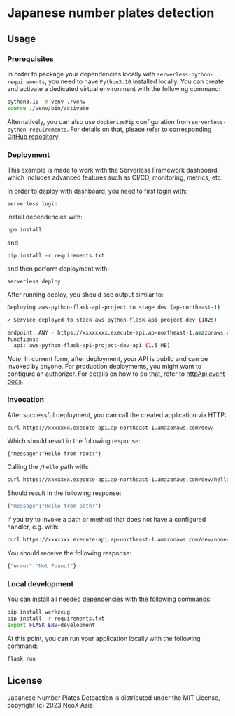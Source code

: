 # Japanese number plates detection

## Usage

### Prerequisites

In order to package your dependencies locally with `serverless-python-requirements`, you need to have `Python3.10` installed locally. You can create and activate a dedicated virtual environment with the following command:

```bash
python3.10 -m venv ./venv
source ./venv/bin/activate
```

Alternatively, you can also use `dockerizePip` configuration from `serverless-python-requirements`. For details on that, please refer to corresponding [GitHub repository](https://github.com/UnitedIncome/serverless-python-requirements).

### Deployment

This example is made to work with the Serverless Framework dashboard, which includes advanced features such as CI/CD, monitoring, metrics, etc.

In order to deploy with dashboard, you need to first login with:

```
serverless login
```

install dependencies with:

```
npm install
```

and

```
pip install -r requirements.txt
```

and then perform deployment with:

```
serverless deploy
```

After running deploy, you should see output similar to:

```bash
Deploying aws-python-flask-api-project to stage dev (ap-northeast-1)

✔ Service deployed to stack aws-python-flask-api-project-dev (182s)

endpoint: ANY - https://xxxxxxxx.execute-api.ap-northeast-1.amazonaws.com
functions:
  api: aws-python-flask-api-project-dev-api (1.5 MB)
```

_Note_: In current form, after deployment, your API is public and can be invoked by anyone. For production deployments, you might want to configure an authorizer. For details on how to do that, refer to [httpApi event docs](https://www.serverless.com/framework/docs/providers/aws/events/http-api/).

### Invocation

After successful deployment, you can call the created application via HTTP:

```bash
curl https://xxxxxxx.execute-api.ap-northeast-1.amazonaws.com/dev/
```

Which should result in the following response:

```
{"message":"Hello from root!"}
```

Calling the `/hello` path with:

```bash
curl https://xxxxxxx.execute-api.ap-northeast-1.amazonaws.com/dev/hello
```

Should result in the following response:

```bash
{"message":"Hello from path!"}
```

If you try to invoke a path or method that does not have a configured handler, e.g. with:

```bash
curl https://xxxxxxx.execute-api.ap-northeast-1.amazonaws.com/dev/nonexistent
```

You should receive the following response:

```bash
{"error":"Not Found!"}
```

### Local development

You can install all needed dependencies with the following commands:

```bash
pip install werkzeug
pip install -r requirements.txt
export FLASK_ENV=development
```

At this point, you can run your application locally with the following command:

```bash
flask run
```

## License
Japanese Number Plates Deteaction is distributed under the MIT License, copyright (c) 2023 NeoX Asia
